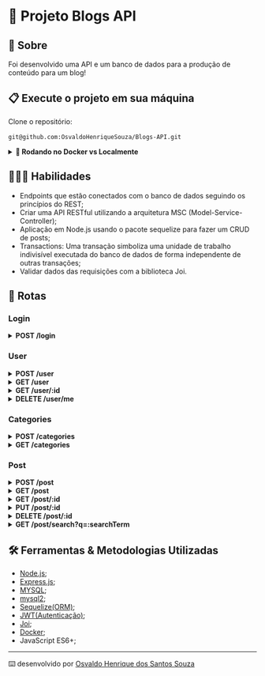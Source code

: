 # 📝 Projeto Blogs API

## 📄 Sobre

Foi desenvolvido uma API e um banco de dados para a produção de conteúdo para um blog!

## 📋 Execute o projeto em sua máquina

Clone o repositório:

```
git@github.com:OsvaldoHenriqueSouza/Blogs-API.git
```
<details>
  <summary><strong>🐋 Rodando no Docker vs Localmente</strong></summary>
  
  ## 👉 Com Docker
 
  **:warning: Antes de começar, seu docker-compose precisa estar na versão 1.29 ou superior. [Veja aqui](https://www.digitalocean.com/community/tutorials/how-to-install-and-use-docker-compose-on-ubuntu-20-04-pt) ou [na documentação](https://docs.docker.com/compose/install/) como instalá-lo. No primeiro artigo, você pode substituir onde está com `1.26.0` por `1.29.2`.**


  > :information_source: Rode os serviços `node` e `db` com o comando `docker-compose up -d --build`.

  - Lembre-se de parar o `mysql` se estiver usando localmente na porta padrão (`3306`), ou adapte, caso queria fazer uso da aplicação em containers;

  - Esses serviços irão inicializar um container chamado `blogs_api` e outro chamado `blogs_api_db`;

  - A partir daqui você pode rodar o container `blogs_api` via CLI ou abri-lo no VS Code;

  > :information_source: Use o comando `docker exec -it blogs_api bash`.

  - Ele te dará acesso ao terminal interativo do container criado pelo compose, que está rodando em segundo plano.

  > :information_source: Instale as dependências [**Caso existam**] com `npm install`. (Instale dentro do container)
  
  - **:warning: Atenção:** Caso opte por utilizar o Docker, **TODOS** os comandos disponíveis no `package.json` (npm start, npm test, npm run dev, ...) devem ser executados **DENTRO** do container, ou seja, no terminal que aparece após a execução do comando `docker exec` citado acima. 

  - **:warning: Atenção:** O **git** dentro do container não vem configurado com suas credenciais. Ou faça os commits fora do container, ou configure as suas credenciais do git dentro do container.

  - **:warning: Atenção:** Não rode o comando npm audit fix! Ele atualiza várias dependências do projeto, e essa atualização gera conflitos com o avaliador.

  - ✨ **Dica:** A extensão `Remote - Containers` (que estará na seção de extensões recomendadas do VS Code) é indicada para que você possa desenvolver sua aplicação no container Docker direto no VS Code, como você faz com seus arquivos locais.

  ![sequelize test](./public/remote-container.png)

  <br />
  
  ## 👉 Sem Docker

  > :information_source: Instale as dependências [**Caso existam**] com `npm install`
  
  - **:warning: Atenção:** Não rode o comando npm audit fix! Ele atualiza várias dependências do projeto, e essa atualização gera conflitos com o avaliador.

  - **✨ Dica:** Para rodar o projeto desta forma, obrigatoriamente você deve ter o `node` instalado em seu computador.
  - **✨ Dica:** O avaliador espera que a versão do `node` utilizada seja a 16.

  <br/>
</details>

## 👨🏻‍💻 Habilidades

- Endpoints que estão conectados com o banco de dados seguindo os princípios do REST;
- Criar uma API RESTful utilizando a arquitetura MSC (Model-Service-Controller);
- Aplicação em Node.js usando o pacote sequelize para fazer um CRUD de posts;
- Transactions: Uma transação simboliza uma unidade de trabalho indivisível executada do banco de dados de forma independente de outras transações;
- Validar dados das requisições com a biblioteca Joi.

## 🔎 Rotas

### Login

<details>
  <summary><strong>POST /login</strong></summary>
  </br>
  • Se o login for feito com sucesso retorna um token para o usuário.
  </br> 
  • O endpoint deve receber a seguinte estrutura, exemplo:
  
  ```json
  {
    "email": "lewishamilton@gmail.com",
    "password": "123456"
  }
  ```
</details>

### User

<details>
  <summary><strong>POST /user</strong></summary>
  </br>
  • Cadastra um novo usuário, permitindo apenas um email válido, gerando um token.
  </br> 
  • O endpoint deve receber a seguinte estrutura, exemplo:
  
  ```json
  {
    "displayName": "Brett Wiltshire",
    "email": "brett@email.com",
    "password": "123456",
    "image": "http://4.bp.blogspot.com/_YA50adQ-7vQ/S1gfR_6ufpI/AAAAAAAAAAk/1ErJGgRWZDg/S45/brett.png"
    // a imagem não é obrigatória
  }
  ```
</details>

<details>
  <summary><strong>GET /user</strong></summary>
  </br>
  • Traz todos users do banco de dados.
  </br>
  • Valida o token - req.authorization.
</details>

<details>
  <summary><strong>GET /user/:id</strong></summary>
  </br>
  • Traz um user por id do banco de dados.
  </br>
  • Valida o token - req.authorization.
</details>

<details>
  <summary><strong>DELETE /user/me</strong></summary>
   </br>
  • Deleta o usuário logado.
  </br>
  • Valida o token - req.authorization.
</details>

### Categories

<details>
  <summary><strong>POST /categories</strong></summary>
  </br>
  • Cadastra uma nova categoria.
  </br>
  • Valida o token - req.authorization.
  </br> 
  • O endpoint deve receber a seguinte estrutura, exemplo:
  
  ```json
  {
    "name": "Typescript"
  }
  ```
</details>

<details>
  <summary><strong>GET /categories</strong></summary>
  </br>
  • Traz todas categorias do banco de dados.
  </br>
  • Valida o token - req.authorization.
</details>

### Post

<details>
  <summary><strong>POST /post</strong></summary>
  </br>
  • Adiciona um novo blog ao usuário logado e vincula as categorias em suas tabelas no banco de dados.
  </br>
  • Valida o token - req.authorization.
  </br> 
  • O endpoint deve receber a seguinte estrutura, exemplo:
  
  ```json
  {
    "title": "Latest updates, August 1st",
    "content": "The whole text for the blog post goes here in this key",
    "categoryIds": [1, 2]
  }
  ```
</details>

<details>
  <summary><strong>GET /post</strong></summary>
  </br>
  • Traz todos os blogs post e as categorias do banco de dados.
  </br>
  • Valida o token - req.authorization.
</details>

<details>
  <summary><strong>GET /post/:id</strong></summary>
  </br>
  • Traz o blog post por ID e as categorias do banco de dados.
  </br>
  • Valida o token - req.authorization.
</details>

<details>
  <summary><strong>PUT /post/:id</strong></summary>
  </br>
  • Atualiza o blog post por ID.
  </br>
  • Valida o token - req.authorization.
</details>

<details>
  <summary><strong>DELETE /post/:id</strong></summary>
  </br>
  • Deleta o blog post por ID.
  </br>
  • Valida o token - req.authorization.
</details>

<details>
  <summary><strong>GET /post/search?q=:searchTerm</strong></summary>
  </br>
  • Retornar um array de blogs post que contém em seu título ou conteúdo o termo passado na URL.
  </br>
  • Valida o token - req.authorization.
</details>

## 🛠️ Ferramentas & Metodologias Utilizadas

- [Node.js](https://nodejs.org/en/);
- [Express.js](https://expressjs.com/);
- [MYSQL](https://www.mysql.com/);
- [mysql2](https://www.npmjs.com/package/mysql2);
- [Sequelize(ORM)](https://sequelize.org/);
- [JWT(Autenticação)](https://jwt.io/);
- [Joi](https://joi.dev/api/?v=17.6.0);
- [Docker](https://www.docker.com/);
- JavaScript ES6+;

---
⌨️ desenvolvido por [Osvaldo Henrique dos Santos Souza](https://www.linkedin.com/in/osvaldo-henrique/)
